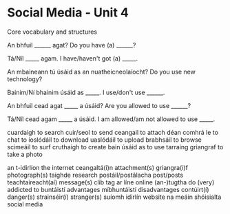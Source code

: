 # Social Media - Unit 4

Core vocabulary and structures

An bhfuil ______ agat?
Do you have (a) ______?

Tá/Níl _____ agam.
I have/haven't got (a) _____.

An mbaineann tú úsáid as an nuatheicneolaíocht?
Do you use new technology?

Bainim/Ní bhainim úsáid as _____.
I use/don't use ______.

An bhfuil cead agat _____ a úsáid?
Are you allowed to use ______?

Tá/Níl cead agam _____ a úsáid.
I am allowed/am not allowed to use _____.





cuardaigh	to search
cuir/seol	to send
ceangail	to attach
déan comhrá le	to chat to
íoslódáil	to download
uaslódáil	to upload
brabhsáil	to browse
scimeáil	to surf
cruthaigh	to create
bain úsáid as	to use
tarraing griangraf	to take a photo




an t-idirlíon	the internet
ceangaltá(i)n	attachment(s)
griangra(i)f	photograph(s)
taighde	research
postáil/postálacha	post/posts
teachtaireacht(aí)	message(s)
clib	tag
ar líne	online
(an-)tugtha do	(very) addicted to
buntáistí	advantages
míbhuntáistí	disadvantages
contúirt(í)	danger(s)
strainséir(í)	stranger(s)
suíomh idirlín	website
na meáin shóisialta	social media